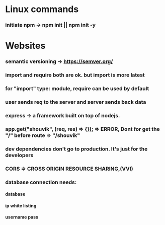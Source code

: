 # Linux commands

### initiate npm -> npm init || npm init -y

# Websites

### semantic versioning -> https://semver.org/

### import and require both are ok. but import is more latest

### for "import" type: module, require can be used by default

### user sends req to the server and server sends back data

### express -> a framework built on top of nodejs.

### app.get("shouvik", (req, res) => {}); => ERROR, Dont for get the "/" before route => "/shouvik"

### dev dependencies don't go to production. It's just for the developers

### CORS => CROSS ORIGIN RESOURCE SHARING,(VVI)

### database connection needs:

#### database

#### ip white listing

#### username pass
